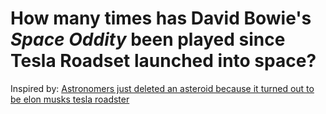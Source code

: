 # How many times has David Bowie's _Space Oddity_ been played since Tesla Roadset launched into space?

Inspired by: [Astronomers just deleted an asteroid because it turned out to be elon musks tesla roadster](https://www.astronomy.com/science/astronomers-just-deleted-an-asteroid-because-it-turned-out-to-be-elon-musks-tesla-roadster/)
